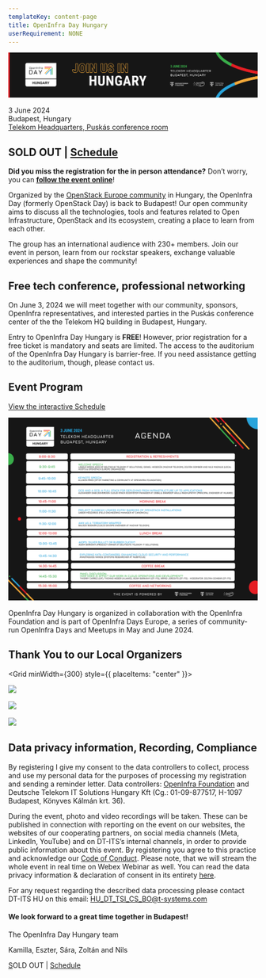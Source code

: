 ```yaml
---
templateKey: content-page
title: OpenInfra Day Hungary
userRequirement: NONE
---
```

![](landing-page-banner_3_2980x540.png)

3 June 2024\
Budapest, Hungary[](https://wing.hu/en/project/telekom-hq)\
[Telekom Headquarters, Puskás conference room](https://maps.app.goo.gl/gF5tefAANj1q3zrh8)[](https://oideurope2024.openinfra.dev/#registration=1) 

## [](https://oideurope2024.openinfra.dev/#registration=1)[](https://oideurope2024.openinfra.dev/#registration=1)SOLD OUT | [Schedule](https://oideurope2024.openinfra.dev/a/schedule#view=calendar&track=472)

**Did you miss the registration for the in person attendance?** Don’t worry, you can **[follow the event online](https://dtag.webex.com/dtag-en/j.php?MTID=m1e258339d345b77324091a01d13dc39b)**! [](https://dtag.webex.com/dtag-en/j.php?MTID=m1e258339d345b77324091a01d13dc39b)

Organized by the [OpenStack Europe
community](https://www.meetup.com/openstack-europe/) in Hungary, the
OpenInfra Day (formerly OpenStack Day) is back to Budapest! Our open
community aims to discuss all the technologies, tools and features
related to Open Infrastructure, OpenStack and its ecosystem, creating
a place to learn from each other.

The group has an international audience with 230+ members. Join our event in person, learn from our rockstar speakers, exchange valuable experiences and
shape the community!

## Free tech conference, professional networking

On June 3, 2024 we will meet together with our community, sponsors,
OpenInfra representatives, and interested parties in the Puskás
conference center of the the Telekom HQ building in Budapest, Hungary.

Entry to OpenInfra Day Hungary is **FREE**! However, prior registration
for a free ticket is mandatory and seats are limited. The access to the
auditorium of the OpenInfra Day Hungary is barrier-free. If you need
assistance getting to the auditorium, though, please contact us.

## Event Program

[View the interactive Schedule](https://oideurope2024.openinfra.dev/a/schedule#view=calendar&track=472)

![](agenda_2.png)

OpenInfra Day Hungary is organized in collaboration with the OpenInfra
Foundation and is part of OpenInfra Days Europe, a series of
community-run OpenInfra Days and Meetups in May and June 2024.

## Thank You to our Local Organizers

<Grid minWidth={300} style={{ placeItems: "center" }}>

![](https://object-storage-ca-ymq-1.vexxhost.net/swift/v1/6e4619c416ff4bd19e1c087f27a43eea/www-assets-prod/1T1-DT-ITS-New-RGB-p2.png)

![](https://object-storage-ca-ymq-1.vexxhost.net/swift/v1/6e4619c416ff4bd19e1c087f27a43eea/www-assets-prod/OpenStackEU.png)

![](https://object-storage-ca-ymq-1.vexxhost.net/swift/v1/6e4619c416ff4bd19e1c087f27a43eea/www-assets-prod/T-logo-claim-rgb-k2.png)

</Grid>

## Data privacy information, Recording, Compliance

By registering I give my consent to the data controllers to collect, process and use my personal data for the purposes of processing my registration and sending a reminder letter. Data controllers: [OpenInfra Foundation](https://openinfra.dev/privacy-policy) and Deutsche Telekom IT Solutions Hungary Kft (Cg.: 01-09-877517, H-1097 Budapest, Könyves Kálmán krt. 36).

During the event, photo and video recordings will be taken. These can be published in connection with reporting on the event on our websites, the websites of our cooperating partners, on social media channels (Meta, LinkedIn, YouTube) and on DT-ITS’s internal channels, in order to provide public information about this event. By registering you agree to this practice and acknowledge our [Code of Conduct](https://openinfra.dev/legal/code-of-conduct). Please note, that we will stream the whole event in real time on Webex Webinar as well. You can read the data privacy information & declaration of consent in its entirety [here](https://web.tresorit.com/l/8Og4D#gIyXb9aNsAmwTiKHxEKvhA).

For any request regarding the described data processing please contact DT-ITS HU on this email: [HU_DT_TSI_CS_BO@t-systems.com](mailto:HU_DT_TSI_CS_BO@t-systems.com)

#### We look forward to a great time together in Budapest!

The OpenInfra Day Hungary team

Kamilla, Eszter, Sára, Zoltán and Nils 

[S](https://oideurope2024.openinfra.dev/#registration=1)OLD OUT |
[Schedule](https://oideurope2024.openinfra.dev/a/schedule#view=calendar&track=472)
